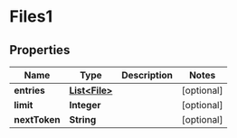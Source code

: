 # Files1

## Properties
Name | Type | Description | Notes
------------ | ------------- | ------------- | -------------
**entries** | [**List&lt;File&gt;**](File.md) |  |  [optional]
**limit** | **Integer** |  |  [optional]
**nextToken** | **String** |  |  [optional]
